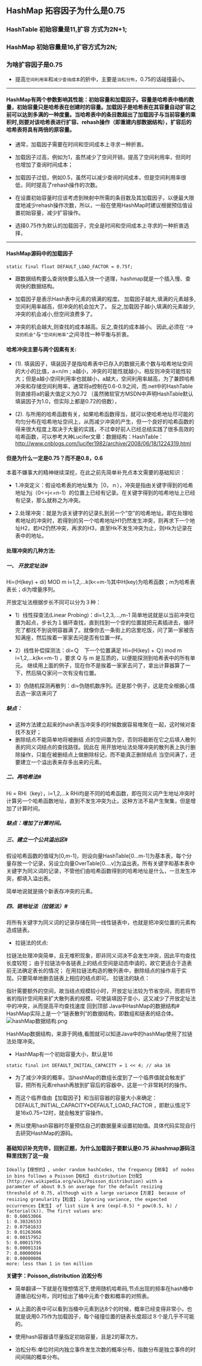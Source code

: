 ## HashMap 拓容因子为什么是0.75

### HashTable 初始容量是11,扩容 方式为2N+1;

### HashMap 初始容量是16,扩容方式为2N;

### 为啥扩容因子是0.75
- 提高`空间利用率`和`减少查询成本`的折中，主要是`泊松分布`，0.75的话碰撞最小。
---

#### HashMap有两个参数影响其性能：初始容量和加载因子。容量是哈希表中桶的数量，初始容量只是哈希表在创建时的容量。加载因子是哈希表在其容量自动扩容之前可以达到多满的一种度量。当哈希表中的条目数超出了加载因子与当前容量的乘积时,则要对该哈希表进行扩容、rehash操作（即重建内部数据结构），扩容后的哈希表将具有两倍的原容量。

- 通常，加载因子需要在时间和空间成本上寻求一种折衷。

- 加载因子过高，例如为1，虽然减少了空间开销，提高了空间利用率，但同时也增加了查询时间成本；

- 加载因子过低，例如0.5，虽然可以减少查询时间成本，但是空间利用率很低，同时提高了rehash操作的次数。

- 在设置初始容量时应该考虑到映射中所需的条目数及其加载因子，以便最大限度地减少rehash操作次数，所以，一般在使用HashMap时建议根据预估值设置初始容量，减少扩容操作。

- 选择0.75作为默认的加载因子，完全是时间和空间成本上寻求的一种折衷选择，

----------

#### HashMap源码中的加载因子
````
static final float DEFAULT_LOAD_FACTOR = 0.75f; 
```` 
- 跟数据结构要么查询快要么插入快一个道理，hashmap就是一个插入慢、查询快的数据结构。

- 加载因子是表示Hash表中元素的填满的程度。 加载因子越大,填满的元素越多,空间利用率越高，但冲突的机会加大了。 反之,加载因子越小,填满的元素越少,冲突的机会减小,但空间浪费多了。

- 冲突的机会越大,则查找的成本越高。反之,查找的成本越小。 因此,必须在 `"冲突的机会"`与`"空间利用率"`之间寻找一种平衡与折衷。

#### 哈希冲突主要与两个因素有关:

- (1). 填装因子，填装因子是指哈希表中已存入的数据元素个数与哈希地址空间的大小的比值，a=n/m ; a越小，冲突的可能性就越小，相反则冲突可能性较大；但是a越小空间利用率也就越小，a越大，空间利用率越高，为了兼顾哈希冲突和存储空间利用率，通常将a控制在0.6-0.9之间，而.net中的HashTable则直接将a的最大值定义为0.72 （虽然微软官方MSDN中声明HashTable默认填装因子为1.0，但实际上都是0.72的倍数），
  
- (2). 与所用的哈希函数有关，如果哈希函数得当，就可以使哈希地址尽可能的均匀分布在哈希地址空间上，从而减少冲突的产生，但一个良好的哈希函数的得来很大程度上取决于大量的实践，不过幸好前人已经总结实践了很多高效的哈希函数，可以参考大神Lucifer文章：数据结构：HashTable： http://www.cnblogs.com/lucifer1982/archive/2008/06/18/1224319.html

#### 但是为什么一定是0.75？而不是0.8，0.6

本着不嫌事大的精神继续深挖，在此之前先简单补充点本文需要的基础知识：

- 1.冲突定义：假设哈希表的地址集为［0，ｎ），冲突是指由关键字得到的哈希地址为j（0<=j<=n-1）的位置上已经有记录。在关键字得到的哈希地址上已经有记录，那么就称之为冲突。

- 2.处理冲突：就是为该关键字的记录扎到另一个“空”的哈希地址。即在处理哈希地址的冲突时，若得到的另一个哈希地址H1仍然发生冲突，则再求下一个地址H2，若H2仍然冲突，再求的H3，直至Hk不发生冲突为止，则Hk为记录在表中的地址。

#### 处理冲突的几种方法:

##### 一、 开放定址法#

Hi=(H(key) + di) MOD m i=1,2,...k(k<=m-1)其中H(key)为哈希函数；m为哈希表表长；di为增量序列。

开放定址法根据步长不同可以分为３种：

- 1）线性探查法(Linear Probing)：di=1,2,3,...,m-1
简单地说就是以当前冲突位置为起点，步长为１循环查找，直到找到一个空的位置就把元素插进去，循环完了都找不到说明容器满了。就像你去一条街上的店里吃饭，问了第一家被告知满座，然后挨着一家家去问是否有位置一样。

- 2）线性补偿探测法：di=Ｑ　下一个位置满足 Hi=(H(key) + Ｑ) mod m i=1,2,...k(k<=m-1) ，要求 Q 与 m 是互质的，以便能探测到哈希表中的所有单元。
继续用上面的例子，现在你不是挨着一家家去问了，拿出计算器算了一下，然后隔Ｑ家问一次有没有位置。

- 3）伪随机探测再散列：di=伪随机数序列。还是那个例子，这是完全根据心情去选一家店来问了

##### 缺点：

- 这种方法建立起来的hash表当冲突多的时候数据容易堆聚在一起，这时候对查找不友好；
- 删除结点不能简单地将被删结 点的空间置为空，否则将截断在它之后填人散列表的同义词结点的查找路径。因此在 用开放地址法处理冲突的散列表上执行删除操作，只能在被删结点上做删除标记，而不能真正删除结点 当空间满了，还要建立一个溢出表来存多出来的元素。

##### 二、再哈希法#
Hi = RHi（key），i=1,2,...k
RHi均是不同的哈希函数，即在同义词产生地址冲突时计算另一个哈希函数地址，直到不发生冲突为止。这种方法不易产生聚集，但是增加了计算时间。

##### 缺点：增加了计算时间。

##### 三、建立一个公共溢出区#

假设哈希函数的值域为[0,m-1]，则设向量HashTable[0...m-1]为基本表，每个分量存放一个记录，另设立向量OverTable[0....v]为溢出表。所有关键字和基本表中关键字为同义词的记录，不管他们由哈希函数得到的哈希地址是什么，一旦发生冲突，都填入溢出表。

简单地说就是搞个新表存冲突的元素。

##### 四、链地址法（拉链法）#

将所有关键字为同义词的记录存储在同一线性链表中，也就是把冲突位置的元素构造成链表。

- 拉链法的优点:

拉链法处理冲突简单，且无堆积现象，即非同义词决不会发生冲突，因此平均查找长度较短；
由于拉链法中各链表上的结点空间是动态申请的，故它更适合于造表前无法确定表长的情况；
在用拉链法构造的散列表中，删除结点的操作易于实现。只要简单地删去链表上相应的结点即可。
拉链法的缺点：

指针需要额外的空间，故当结点规模较小时，开放定址法较为节省空间，而若将节省的指针空间用来扩大散列表的规模，可使装填因子变小，这又减少了开放定址法中的冲突，从而提高平均查找速度
回到顶部
Java中HashMap的数据结构#
HashMap实际上是一个“链表散列”的数据结构，即数组和链表的结合体。
![hashMap数据结构.png](https://i.loli.net/2021/07/19/COjvbLAde3ygUJc.png)

HashMap数据结构，来源于网络,看图就可以知道Java中的hashMap使用了拉链法处理冲突。

- HashMap有一个初始容量大小，默认是16
````
static final int DEFAULT_INITIAL_CAPACITY = 1 << 4; // aka 16  
````

- 为了减少冲突的概率，当hashMap的数组长度到了一个临界值就会触发扩容，把所有元素rehash再放到扩容后的容器中，这是一个非常耗时的操作。

- 而这个临界值由【加载因子】和当前容器的容量大小来确定：DEFAULT_INITIAL_CAPACITY*DEFAULT_LOAD_FACTOR ，即默认情况下是16x0.75=12时，就会触发扩容操作。

- 所以使用hash容器时尽量预估自己的数据量来设置初始值。具体代码实现自行去研究HashMap的源码。

#### 基础知识补充完毕，回到正题，为什么加载因子要默认是0.75 从hashmap源码注释里找到了这一段

````
Ideally【理想的】, under random hashCodes, the frequency【频率】 of nodes in bins follows a Poisson【柏松】 distribution【分配】
(http://en.wikipedia.org/wiki/Poisson_distribution) with a
parameter of about 0.5 on average for the default resizing
threshold of 0.75, although with a large variance【方差】 because of
resizing granularity【粒度】. Ignoring variance, the expected
occurrences【发生】 of list size k are (exp(-0.5) * pow(0.5, k) /
factorial(k)). The first values are:
0: 0.60653066
1: 0.30326533
2: 0.07581633
3: 0.01263606
4: 0.00157952
5: 0.00015795
6: 0.00001316
7: 0.00000094
8: 0.00000006
more: less than 1 in ten million
````
**关键字：Poisson_distribution 泊淞分布**

- 简单翻译一下就是在理想情况下,使用随机哈希码,节点出现的频率在hash桶中遵循泊松分布，同时给出了桶中元素个数和概率的对照表。

- 从上面的表中可以看到当桶中元素到达8个的时候，概率已经变得非常小，也就是说用0.75作为加载因子，每个碰撞位置的链表长度超过８个是几乎不可能的。

- 使用hash容器请尽量指定初始容量，且是2的幂次方。

- 泊松分布:单位时间内独立事件发生次数的概率分布，指数分布是独立事件的时间间隔的概率分布。

